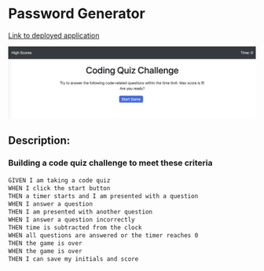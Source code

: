 # Password Generator 
[Link to deployed application](https://kwinahn.github.io/code-quiz/)

![Preview](./assets/code-quiz-screenshot.png)
## Description: 
### Building a code quiz challenge to meet these criteria 

```
GIVEN I am taking a code quiz
WHEN I click the start button
THEN a timer starts and I am presented with a question
WHEN I answer a question
THEN I am presented with another question
WHEN I answer a question incorrectly
THEN time is subtracted from the clock
WHEN all questions are answered or the timer reaches 0
THEN the game is over
WHEN the game is over
THEN I can save my initials and score
```
